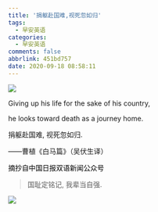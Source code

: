 ```yaml
---
title: '捐躯赴国难,视死忽如归'
tags:
  - 早安英语
categories:
  - 早安英语
comments: false
abbrlink: 451bd757
date: 2020-09-18 08:58:11
---
```

![](https://cdn.jsdelivr.net/gh/lucas-nz/ImgHosting/img/%E5%8B%BF%E5%BF%98%E5%9B%BD%E8%80%BB%E4%B9%9D%E4%B8%80%E5%85%AB%E4%BA%8B%E5%8F%98.png)

<gm-en>

Giving up his life for the sake of his country,

he looks toward death as a journey home.

<!-- more -->

</gm-en>

<gm-cn>

捐躯赴国难, 视死忽如归.

</gm-cn>

<ref>

 ——曹植《白马篇》（吴伏生译）

<mark>

摘抄自中国日报双语新闻公众号

</mark>

</ref>

>国耻定铭记, 我辈当自强.

![](https://cdn.jsdelivr.net/gh/lucas-nz/ImgHosting/img/%E4%B8%AD%E5%9B%BD%E6%97%A5%E6%8A%A5%E5%8F%8C%E8%AF%AD%E6%96%B0%E9%97%BB%E5%85%AC%E4%BC%97%E5%8F%B7.jpg)